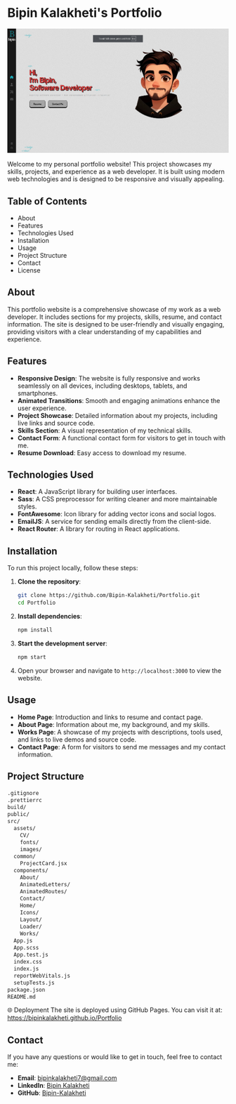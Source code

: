 # Bipin Kalakheti's Portfolio

![Portfolio Preview](src/assets/images/site.png)

Welcome to my personal portfolio website! This project showcases my skills, projects, and experience as a web developer. It is built using modern web technologies and is designed to be responsive and visually appealing.

## Table of Contents

- About
- Features
- Technologies Used
- Installation
- Usage
- Project Structure
- Contact
- License

## About

This portfolio website is a comprehensive showcase of my work as a web developer. It includes sections for my projects, skills, resume, and contact information. The site is designed to be user-friendly and visually engaging, providing visitors with a clear understanding of my capabilities and experience.

## Features

- **Responsive Design**: The website is fully responsive and works seamlessly on all devices, including desktops, tablets, and smartphones.
- **Animated Transitions**: Smooth and engaging animations enhance the user experience.
- **Project Showcase**: Detailed information about my projects, including live links and source code.
- **Skills Section**: A visual representation of my technical skills.
- **Contact Form**: A functional contact form for visitors to get in touch with me.
- **Resume Download**: Easy access to download my resume.

## Technologies Used

- **React**: A JavaScript library for building user interfaces.
- **Sass**: A CSS preprocessor for writing cleaner and more maintainable styles.
- **FontAwesome**: Icon library for adding vector icons and social logos.
- **EmailJS**: A service for sending emails directly from the client-side.
- **React Router**: A library for routing in React applications.

## Installation

To run this project locally, follow these steps:

1. **Clone the repository**:

   ```sh
   git clone https://github.com/Bipin-Kalakheti/Portfolio.git
   cd Portfolio
   ```

2. **Install dependencies**:

   ```sh
   npm install
   ```

3. **Start the development server**:

   ```sh
   npm start
   ```

4. Open your browser and navigate to `http://localhost:3000` to view the website.

## Usage

- **Home Page**: Introduction and links to resume and contact page.
- **About Page**: Information about me, my background, and my skills.
- **Works Page**: A showcase of my projects with descriptions, tools used, and links to live demos and source code.
- **Contact Page**: A form for visitors to send me messages and my contact information.

## Project Structure

```
.gitignore
.prettierrc
build/
public/
src/
  assets/
    CV/
    fonts/
    images/
  common/
    ProjectCard.jsx
  components/
    About/
    AnimatedLetters/
    AnimatedRoutes/
    Contact/
    Home/
    Icons/
    Layout/
    Loader/
    Works/
  App.js
  App.scss
  App.test.js
  index.css
  index.js
  reportWebVitals.js
  setupTests.js
package.json
README.md
```

🌐 Deployment
The site is deployed using GitHub Pages. You can visit it at: https://bipinkalakheti.github.io/Portfolio

## Contact

If you have any questions or would like to get in touch, feel free to contact me:

- **Email**: bipinkalakheti7@gmail.com
- **LinkedIn**: [Bipin Kalakheti](https://www.linkedin.com/in/bipin-kalakheti/)
- **GitHub**: [Bipin-Kalakheti](https://github.com/Bipin-Kalakheti)
